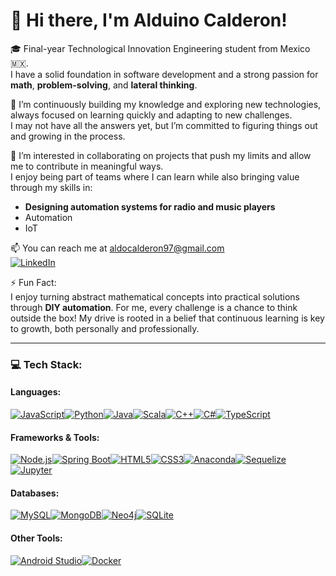 # 🐢 Hi there, I'm Alduino Calderon!

🎓 Final-year Technological Innovation Engineering student from Mexico 🇲🇽.  
I have a solid foundation in software development and a strong passion for **math**, **problem-solving**, and **lateral thinking**.

🌱 I’m continuously building my knowledge and exploring new technologies,  
always focused on learning quickly and adapting to new challenges.  
I may not have all the answers yet, but I’m committed to figuring things out and growing in the process.

💼 I’m interested in collaborating on projects that push my limits and allow me to contribute in meaningful ways.  
I enjoy being part of teams where I can learn while also bringing value through my skills in:
- **Designing automation systems for radio and music players**
- Automation
- IoT


📫 You can reach me at [aldocalderon97@gmail.com](mailto:aldocalderon97@gmail.com)  
[![LinkedIn](https://img.shields.io/badge/LinkedIn-Alduino_Calderon-blue?style=flat&logo=linkedin)](https://www.linkedin.com/in/alduinocalderon)

⚡ Fun Fact:  
I enjoy turning abstract mathematical concepts into practical solutions through **DIY automation**. For me, every challenge is a chance to think outside the box! 
My drive is rooted in a belief that continuous learning is key to growth, both personally and professionally.

---
### 💻 Tech Stack:

#### Languages:
[![JavaScript](https://img.shields.io/badge/JavaScript-F7DF1E?style=flat&logo=javascript&logoColor=black)](https://developer.mozilla.org/en-US/docs/Web/JavaScript)[![Python](https://img.shields.io/badge/Python-3776AB?style=flat&logo=python&logoColor=white)](https://www.python.org/)[![Java](https://img.shields.io/badge/Java-007396?style=flat&logo=java&logoColor=white)](https://www.java.com/)[![Scala](https://img.shields.io/badge/Scala-DC322F?style=flat&logo=scala&logoColor=white)](https://www.scala-lang.org/)[![C++](https://img.shields.io/badge/C++-00599C?style=flat&logo=cplusplus&logoColor=white)](https://isocpp.org/)[![C#](https://img.shields.io/badge/C%23-239120?style=flat&logo=csharp&logoColor=white)](https://docs.microsoft.com/en-us/dotnet/csharp/)[![TypeScript](https://img.shields.io/badge/TypeScript-007ACC?style=flat&logo=typescript&logoColor=white)](https://www.typescriptlang.org/)  

#### Frameworks & Tools:
[![Node.js](https://img.shields.io/badge/Node.js-339933?style=flat&logo=nodedotjs&logoColor=white)](https://nodejs.org/)[![Spring Boot](https://img.shields.io/badge/Spring_Boot-6DB33F?style=flat&logo=spring&logoColor=white)](https://spring.io/projects/spring-boot)[![HTML5](https://img.shields.io/badge/HTML5-E34F26?style=flat&logo=html5&logoColor=white)](https://developer.mozilla.org/en-US/docs/Web/Guide/HTML/HTML5)[![CSS3](https://img.shields.io/badge/CSS3-1572B6?style=flat&logo=css3&logoColor=white)](https://developer.mozilla.org/en-US/docs/Web/CSS)[![Anaconda](https://img.shields.io/badge/Anaconda-44A833?style=flat&logo=anaconda&logoColor=white)](https://www.anaconda.com/)[![Sequelize](https://img.shields.io/badge/Sequelize-52B0E7?style=flat&logo=sequelize&logoColor=white)](https://sequelize.org/)[![Jupyter](https://img.shields.io/badge/Jupyter-FA0E0E?style=flat&logo=jupyter&logoColor=white)](https://jupyter.org/)  

#### Databases:
[![MySQL](https://img.shields.io/badge/MySQL-4479A1?style=flat&logo=mysql&logoColor=white)](https://www.mysql.com/)[![MongoDB](https://img.shields.io/badge/MongoDB-47A248?style=flat&logo=mongodb&logoColor=white)](https://www.mongodb.com/)[![Neo4j](https://img.shields.io/badge/Neo4j-008CC1?style=flat&logo=neo4j&logoColor=white)](https://neo4j.com/)[![SQLite](https://img.shields.io/badge/SQLite-003B57?style=flat&logo=sqlite&logoColor=white)](https://www.sqlite.org/)  

#### Other Tools:
[![Android Studio](https://img.shields.io/badge/Android_Studio-3DDC84?style=flat&logo=android&logoColor=white)](https://developer.android.com/studio)[![Docker](https://img.shields.io/badge/Docker-2496ED?style=flat&logo=docker&logoColor=white)](https://www.docker.com/)  
